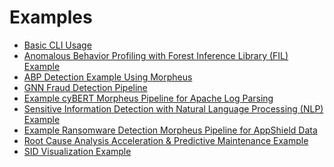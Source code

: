 <!--
SPDX-FileCopyrightText: Copyright (c) 2022, NVIDIA CORPORATION & AFFILIATES. All rights reserved.
SPDX-License-Identifier: Apache-2.0

Licensed under the Apache License, Version 2.0 (the "License");
you may not use this file except in compliance with the License.
You may obtain a copy of the License at

http://www.apache.org/licenses/LICENSE-2.0

Unless required by applicable law or agreed to in writing, software
distributed under the License is distributed on an "AS IS" BASIS,
WITHOUT WARRANTIES OR CONDITIONS OF ANY KIND, either express or implied.
See the License for the specific language governing permissions and
limitations under the License.
-->

# Examples
* [Basic CLI Usage](./examples/basic_usage/README.md)
* [Anomalous Behavior Profiling with Forest Inference Library (FIL) Example](./examples/abp_nvsmi_detection/README.md)
* [ABP Detection Example Using Morpheus](./examples/abp_pcap_detection/README.md)
* [GNN Fraud Detection Pipeline](./examples/gnn_fraud_detection_pipeline/README.md)
* [Example cyBERT Morpheus Pipeline for Apache Log Parsing](./examples/log_parsing/README.md)
* [Sensitive Information Detection with Natural Language Processing (NLP) Example](./examples/nlp_si_detection/README.md)
* [Example Ransomware Detection Morpheus Pipeline for AppShield Data](./examples/ransomware_detection/README.md)
* [Root Cause Analysis Acceleration & Predictive Maintenance Example](./examples/root_cause_analysis/README.md)
* [SID Visualization Example](./examples/sid_visualization/README.md)
